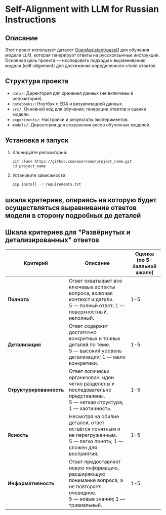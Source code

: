 # Self-Alignment with LLM for Russian Instructions

## Описание
Этот проект использует датасет  <a href='https://huggingface.co/datasets/OpenAssistant/oasst1'>OpenAssistant/oasst1</a> для обучения модели LLM, которая генерирует ответы на русскоязычные инструкции. Основная цель проекта — исследовать подходы к выравниванию модели (self-alignment) для достижения определенного стиля ответов.

## Структура проекта
- `data/`: Директория для хранения данных (не включены в репозиторий).
- `notebooks/`: Ноутбук с EDA и визуализацией данных.
- `src/`: Основной код для обучения, генерации ответов и оценки модели.
- `experiments/`: Настройки и результаты экспериментов.
- `models/`: Директория для сохранения весов обученных моделей.

## Установка и запуск
1. Клонируйте репозиторий:
   ```bash
   git clone https://github.com/username/project_name.git
   cd project_name
   
2. Установите зависимости:
   ```bash
   pip install -r requirements.txt

## шкала критериев, опираясь на которую будет осуществляться выравнивание ответов модели в сторону подробных до деталей
## Шкала критериев для "Развёрнутых и детализированных" ответов

| Критерий      | Описание                                                                                                                                   | Оценка (по 5-балльной шкале) |
|---------------|---------------------------------------------------------------------------------------------------------------------------------------------|-------------------------------|
| **Полнота**   | Ответ охватывает все ключевые аспекты вопроса, включая контекст и детали. <br> 5 — полный ответ; 1 — поверхностный, неполный.               | 1-5                           |
| **Детализация** | Ответ содержит достаточно конкретных и точных деталей по теме. <br> 5 — высокий уровень детализации; 1 — мало конкретики.                 | 1-5                           |
| **Структурированность** | Ответ логически организован, идеи четко разделены и последовательно представлены. <br> 5 — четкая структура; 1 — хаотичность.       | 1-5                           |
| **Ясность**   | Несмотря на обилие деталей, ответ остаётся понятным и не перегруженным. <br> 5 — легко понять; 1 — сложен для восприятия.                    | 1-5                           |
| **Информативность** | Ответ предоставляет новую информацию, расширяющую понимание вопроса, а не повторяет очевидное. <br> 5 — новые знания; 1 — тривиальный. | 1-5                           |
